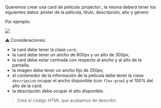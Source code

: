 Queremos crear una card de película :projector:, la misma deberá tener los siguientes datos: póster de la película, título, descripción, año y género

Por ejemplo:

![](https://i.ibb.co/z6hKMWp/Screen-Shot-2020-08-28-at-17-10-56.png)

:warning: Consideraciones:

- la card debe tener la clase `card`;
- la card debe tener un ancho de 600px y un alto de 300px;
- la card debe estar centrada con respecto al ancho y al alto de la pantalla;
- la imagen debe tener un ancho fijo de 250px;
- el contenedor de la información de la película debe tener la clase `descripcion` ocupar el ancho disponible (con `flex-grow`) y el 100% del alto de la card;
- la descripción debe ocupar el alto disponible.

> Creá el código HTML que acabamos de describir.